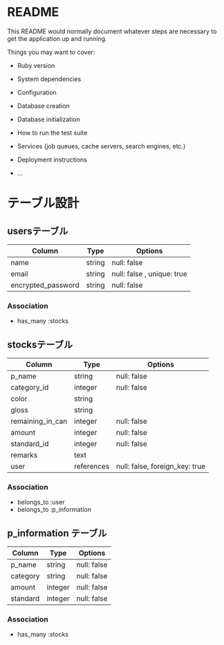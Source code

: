 # README

This README would normally document whatever steps are necessary to get the
application up and running.

Things you may want to cover:

* Ruby version

* System dependencies

* Configuration

* Database creation

* Database initialization

* How to run the test suite

* Services (job queues, cache servers, search engines, etc.)

* Deployment instructions

* ...

# テーブル設計

## usersテーブル

| Column             | Type   | Options                    |
| ------------------ | ------ | -------------------------- |
| name               | string | null: false                |
| email              | string | null: false , unique: true |
| encrypted_password | string | null: false                |

### Association

- has_many :stocks


## stocksテーブル

| Column           | Type       | Options                        |
| ---------------- | ---------- | ------------------------------ |
| p_name           | string     | null: false                    |
| category_id      | integer    | null: false                    |
| color            | string     |                                |
| gloss            | string     |                                |
| remaining_in_can | integer    | null: false                    |
| amount           | integer    | null: false                    |
| standard_id      | integer    | null: false                    |
| remarks          | text       |                                |
| user             | references | null: false, foreign_key: true |

### Association

- belongs_to :user
- belongs_to :p_information


## p_information テーブル

| Column           | Type    | Options     |
| ---------------- | ------- | ----------- |
| p_name           | string  | null: false |
| category         | string  | null: false |
| amount           | integer | null: false |
| standard         | integer | null: false |

### Association

- has_many :stocks